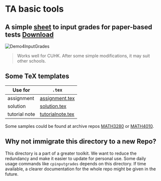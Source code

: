 # TA basic tools

## A simple [sheet](./InputGrades.xlsx) to input grades for paper-based tests [Download](./InputGrades.xlsx)

![Demo4InputGrades](https://user-images.githubusercontent.com/42152221/139264430-8419f05e-6785-4acd-8e88-bfce14802ca7.gif)

> Works well for CUHK. After some simple modifications, it may suit other schools.

## Some TeX templates

| Use for | `.tex` |
| --- | --- |
| assignment | [assignment.tex](./assignment/assignment.tex) |
| solution | [solution.tex](./solution/solution.tex) |
| tutorial note | [tutorialnote.tex](./tutorialnote/tutorialnote.tex) |

Some samples could be found at archive repos [MATH3280](https://github.com/zfengg/math3280) or [MATH4010](https://github.com/zfengg/MATH4010).

## Why not immigrate this directory to a new Repo?
This directory is a part of a greater toolkit. We want to reduce the redundancy and make it easier to update for personal use. Some daily usage commands like `cpinputgrades` depends on this directory. If time available, a clearer documentation for the whole repo might be given in the future.
